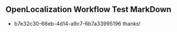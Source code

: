 ## OpenLocalization Workflow Test MarkDown
* b7e32c30-66eb-4d14-a9c7-6b7a33995196 
thanks!<!--HONumber=Mar16_HO3-->
